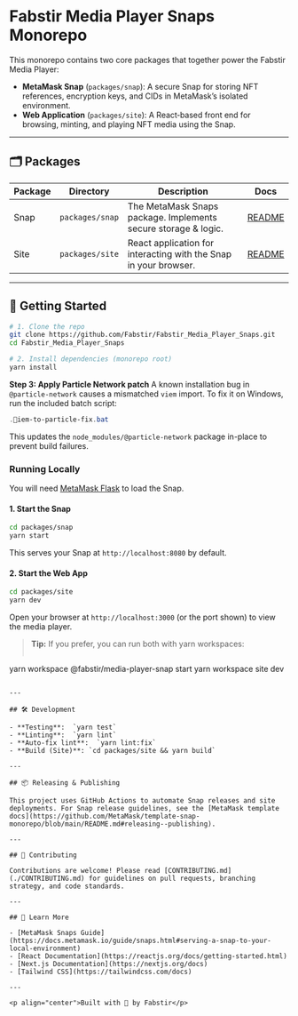 # Fabstir Media Player Snaps Monorepo

This monorepo contains two core packages that together power the Fabstir Media Player:

- **MetaMask Snap** (`packages/snap`): A secure Snap for storing NFT references, encryption keys, and CIDs in MetaMask’s isolated environment.
- **Web Application** (`packages/site`): A React‑based front end for browsing, minting, and playing NFT media using the Snap.

---

## 🗂️ Packages

| Package | Directory       | Description                                                      | Docs                                |
| ------- | --------------- | ---------------------------------------------------------------- | ----------------------------------- |
| Snap    | `packages/snap` | The MetaMask Snaps package. Implements secure storage & logic.   | [README](./packages/snap/README.md) |
| Site    | `packages/site` | React application for interacting with the Snap in your browser. | [README](./packages/site/README.md) |

---

## 🚀 Getting Started

```bash
# 1. Clone the repo
git clone https://github.com/Fabstir/Fabstir_Media_Player_Snaps.git
cd Fabstir_Media_Player_Snaps

# 2. Install dependencies (monorepo root)
yarn install
```

**Step 3: Apply Particle Network patch**
A known installation bug in `@particle-network` causes a mismatched `viem` import. To fix it on Windows, run the included batch script:

```powershell
.iem-to-particle-fix.bat
```

This updates the `node_modules/@particle-network` package in-place to prevent build failures.

### Running Locally

You will need [MetaMask Flask](https://metamask.io/flask/) to load the Snap.

#### 1. Start the Snap

```bash
cd packages/snap
yarn start
```

This serves your Snap at `http://localhost:8080` by default.

#### 2. Start the Web App

```bash
cd packages/site
yarn dev
```

Open your browser at `http://localhost:3000` (or the port shown) to view the media player.

> **Tip:** If you prefer, you can run both with yarn workspaces:
>
> ```bash
>
> ```

yarn workspace @fabstir/media-player-snap start
yarn workspace site dev

```

---

## 🛠️ Development

- **Testing**:  `yarn test`
- **Linting**:  `yarn lint`
- **Auto‑fix lint**:  `yarn lint:fix`
- **Build (Site)**: `cd packages/site && yarn build`

---

## 📦 Releasing & Publishing

This project uses GitHub Actions to automate Snap releases and site deployments. For Snap release guidelines, see the [MetaMask template docs](https://github.com/MetaMask/template-snap-monorepo/blob/main/README.md#releasing--publishing).

---

## 🤝 Contributing

Contributions are welcome! Please read [CONTRIBUTING.md](./CONTRIBUTING.md) for guidelines on pull requests, branching strategy, and code standards.

---

## 📖 Learn More

- [MetaMask Snaps Guide](https://docs.metamask.io/guide/snaps.html#serving-a-snap-to-your-local-environment)
- [React Documentation](https://reactjs.org/docs/getting-started.html)
- [Next.js Documentation](https://nextjs.org/docs)
- [Tailwind CSS](https://tailwindcss.com/docs)

---

<p align="center">Built with 💜 by Fabstir</p>

```
